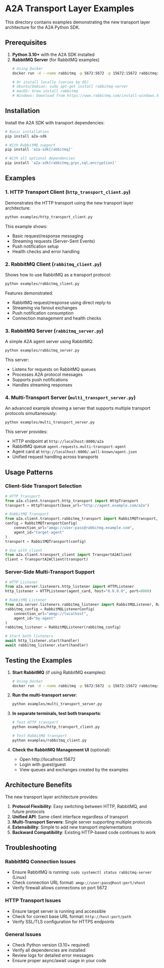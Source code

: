 # A2A Transport Layer Examples

This directory contains examples demonstrating the new transport layer architecture for the A2A Python SDK.

## Prerequisites

1. **Python 3.10+** with the A2A SDK installed
2. **RabbitMQ Server** (for RabbitMQ examples)
   ```bash
   # Using Docker
   docker run -d --name rabbitmq -p 5672:5672 -p 15672:15672 rabbitmq:3-management
   
   # Or install locally (varies by OS)
   # Ubuntu/Debian: sudo apt-get install rabbitmq-server
   # macOS: brew install rabbitmq  
   # Windows: Download from https://www.rabbitmq.com/install-windows.html
   ```

## Installation

Install the A2A SDK with transport dependencies:

```bash
# Basic installation
pip install a2a-sdk

# With RabbitMQ support
pip install 'a2a-sdk[rabbitmq]'

# With all optional dependencies
pip install 'a2a-sdk[rabbitmq,grpc,sql,encryption]'
```

## Examples

### 1. HTTP Transport Client (`http_transport_client.py`)

Demonstrates the HTTP transport using the new transport layer architecture:

```bash
python examples/http_transport_client.py
```

This example shows:
- Basic request/response messaging
- Streaming requests (Server-Sent Events)
- Push notification setup
- Health checks and error handling

### 2. RabbitMQ Client (`rabbitmq_client.py`)

Shows how to use RabbitMQ as a transport protocol:

```bash
python examples/rabbitmq_client.py
```

Features demonstrated:
- RabbitMQ request/response using direct reply-to
- Streaming via fanout exchanges
- Push notification consumption
- Connection management and health checks

### 3. RabbitMQ Server (`rabbitmq_server.py`)

A simple A2A agent server using RabbitMQ:

```bash
python examples/rabbitmq_server.py
```

This server:
- Listens for requests on RabbitMQ queues
- Processes A2A protocol messages
- Supports push notifications
- Handles streaming responses

### 4. Multi-Transport Server (`multi_transport_server.py`)

An advanced example showing a server that supports multiple transport protocols simultaneously:

```bash
python examples/multi_transport_server.py
```

This server provides:
- HTTP endpoint at `http://localhost:8000/a2a`
- RabbitMQ queue `agent.requests.multi-transport-agent`
- Agent card at `http://localhost:8000/.well-known/agent.json`
- Unified request handling across transports

## Usage Patterns

### Client-Side Transport Selection

```python
# HTTP Transport
from a2a.client.transport.http_transport import HttpTransport
transport = HttpTransport(base_url="http://agent.example.com/a2a")

# RabbitMQ Transport  
from a2a.client.transport.rabbitmq_transport import RabbitMQTransport, RabbitMQTransportConfig
config = RabbitMQTransportConfig(
    connection_url="amqp://user:pass@rabbitmq.example.com",
    agent_id="target-agent"
)
transport = RabbitMQTransport(config)

# Use with client
from a2a.client.transport_client import TransportA2AClient
client = TransportA2AClient(transport)
```

### Server-Side Multi-Transport Support

```python
# HTTP Listener
from a2a.server.listeners.http_listener import HTTPListener
http_listener = HTTPListener(agent_card, host="0.0.0.0", port=8000)

# RabbitMQ Listener
from a2a.server.listeners.rabbitmq_listener import RabbitMQListener, RabbitMQListenerConfig
rabbitmq_config = RabbitMQListenerConfig(
    connection_url="amqp://localhost",
    agent_id="my-agent"
)
rabbitmq_listener = RabbitMQListener(rabbitmq_config)

# Start both listeners
await http_listener.start(handler)
await rabbitmq_listener.start(handler)
```

## Testing the Examples

1. **Start RabbitMQ** (if using RabbitMQ examples):
   ```bash
   # Using Docker
   docker run -d --name rabbitmq -p 5672:5672 -p 15672:15672 rabbitmq:3-management
   ```

2. **Run the multi-transport server**:
   ```bash
   python examples/multi_transport_server.py
   ```

3. **In separate terminals, test both transports**:
   ```bash
   # Test HTTP transport
   python examples/http_transport_client.py
   
   # Test RabbitMQ transport  
   python examples/rabbitmq_client.py
   ```

4. **Check the RabbitMQ Management UI** (optional):
   - Open http://localhost:15672
   - Login with guest/guest
   - View queues and exchanges created by the examples

## Architecture Benefits

The new transport layer architecture provides:

1. **Protocol Flexibility**: Easy switching between HTTP, RabbitMQ, and future protocols
2. **Unified API**: Same client interface regardless of transport
3. **Multi-Transport Servers**: Single server supporting multiple protocols
4. **Extensibility**: Simple to add new transport implementations
5. **Backward Compatibility**: Existing HTTP-based code continues to work

## Troubleshooting

### RabbitMQ Connection Issues
- Ensure RabbitMQ is running: `sudo systemctl status rabbitmq-server` (Linux)
- Check connection URL format: `amqp://user:pass@host:port/vhost`
- Verify firewall allows connections on port 5672

### HTTP Transport Issues  
- Ensure target server is running and accessible
- Check for correct base URL format: `http://host:port/path`
- Verify SSL/TLS configuration for HTTPS endpoints

### General Issues
- Check Python version (3.10+ required)
- Verify all dependencies are installed
- Review logs for detailed error messages
- Ensure proper async/await usage in your code